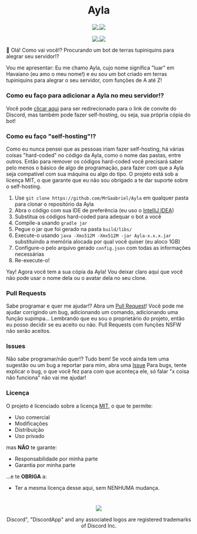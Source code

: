 <h1 align="center">Ayla</h1>

<p align="center">
  <a href="https://ci.mrgaabriel.space/viewType.html?buildTypeId=Public_Ayla_Build?guest=1">
    <img align="center" src="https://ci.mrgaabriel.space/app/rest/builds/buildType:Public_Ayla_Build/statusIcon"/>
  </a>
  <a href="https://dependabot.com">
    <img align="center" src="https://api.dependabot.com/badges/status?host=github&repo=MrGaabriel/Ayla">
  </a>
</p>

<p align="center">
    <a href="https://github.com/MrGaabriel/Ayla/stargazers">
    <img align="center" src="https://img.shields.io/github/stars/MrGaabriel/Ayla.svg?style=social&label=Stars">
  </a>
  <a href="https://github.com/MrGaabriel/Ayla/watchers">
    <img align="center" src="https://img.shields.io/github/watchers/MrGaabriel/Ayla.svg?style=social&label=Watch">
  </a>
</p>

:wave: Olá! Como vai você!? Procurando um bot de terras tupiniquins para alegrar seu servidor!?

Vou me apresentar: Eu me chamo Ayla, cujo nome significa "luar" em Havaiano (eu amo o meu nome!) e eu sou um bot criado em terras tupiniquins para alegrar o seu servidor, com funções de A até Z! 

### Como eu faço para adicionar a Ayla no meu servidor!?
Você pode [clicar aqui](https://discordapp.com/api/oauth2/authorize?client_id=475312446156832768&permissions=1879048374&scope=bot) para ser redirecionado para o link de convite do Discord, mas também pode fazer self-hosting, ou seja, sua própria cópia do bot!

### Como eu faço "self-hosting"!?
Como eu nunca pensei que as pessoas iriam fazer self-hosting, há várias coisas "hard-coded" no código da Ayla, como o nome das pastas, entre outros. Então para remover os códigos hard-coded você precisará saber pelo menos o básico de algo de programação, para fazer com que a Ayla seja compatível com sua máquina ou algo do tipo. O projeto está sob a licença MIT, o que garante que eu não sou obrigado a te dar suporte sobre o self-hosting.

1. Use `git clone https://github.com/MrGaabriel/Ayla` em qualquer pasta para clonar o repositório da Ayla
2. Abra o código com sua IDE de preferência (eu uso o [IntelliJ IDEA](https://jetbrains.com/idea))
3. Substitua os códigos hard-coded para adequar o bot a você
4. Compile-a usando `gradle jar`
5. Pegue o jar que foi gerado na pasta `build/libs/`
6. Execute-o usando `java -Xms512M -Xmx512M -jar Ayla-x.x.x.jar` substituindo a memória alocada por qual você quiser (eu aloco 1GB)
7. Configure-o pelo arquivo gerado `config.json` com todas as informações necessárias
8. Re-execute-o!

Yay! Agora você tem a sua cópia da Ayla!
Vou deixar claro aqui que você não pode usar o nome dela ou o avatar dela no seu clone.

### Pull Requests
Sabe programar e quer me ajudar!? Abra um [Pull Request](https://github.com/MrGaabriel/Ayla/pulls)!
Você pode me ajudar corrigindo um bug, adicionando um comando, adicionando uma função supimpa...
Lembrando que eu sou o proprietário do projeto, então eu posso decidir se eu aceito ou não. Pull Requests com funções NSFW não serão aceitos.

### Issues
Não sabe programar/não quer!? Tudo bem! Se você ainda tem uma sugestão ou um bug a reportar para mim, abra uma [Issue](https://github.com/MrGaabriel/Ayla/issues/new)
Para bugs, tente explicar o bug, o que você fez para com que aconteça ele, só falar "x coisa não funciona" não vai me ajudar!

### Licença
O projeto é licenciado sobre a licença [MIT](https://github.com/MrGaabriel/Ayla/blob/master/LICENSE), o que te permite:
- Uso comercial 
- Modificações
- Distribuição
- Uso privado

mas **NÃO** te garante:
- Responsabilidade por minha parte
- Garantia por minha parte

...e te **OBRIGA** a:
- Ter a mesma licença desse aqui, sem NENHUMA mudança.

<h1></h1>
<p align="center">
  <img align="center" src="https://discordbots.org/api/widget/475312446156832768.svg">
</p>

<p align="center">Discord", "DiscordApp" and any associated logos are registered trademarks of Discord Inc.</p>
